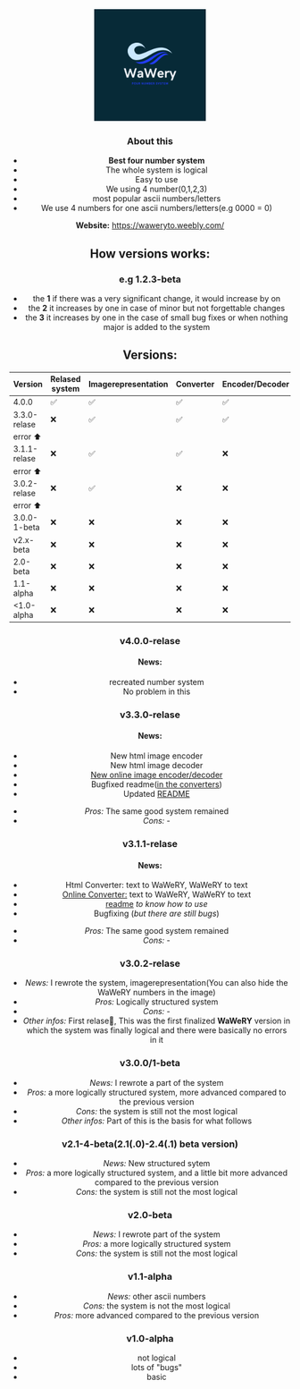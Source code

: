 <div align="center">
<a href="https://github.com/WaWeNoel/">
<img src="https://raw.githubusercontent.com/WaWeNoel/WaWeRY-four-number-system/main/images/wawery_logo.png" height="200">
</a>

### About this
* **Best four number system**
* The whole system is logical
* Easy to use
* We using 4 number(0,1,2,3)
* most popular ascii numbers/letters
* We use 4 numbers for one ascii numbers/letters(e.g 0000 = 0)

**Website:** https://waweryto.weebly.com/

## How versions works:
### e.g 1.2.3-beta 
* the **1** if there was a very significant change, it would increase by on
* the **2** it increases by one in case of minor but not forgettable changes
* the **3** it increases by one in the case of small bug fixes or when nothing major is added to the system

## Versions:
|   Version   |   Relased system   | Imagerepresentation |      Converter     | Encoder/Decoder    |
| ----------- | ------------------ | ------------------- | ------------------ | ------------------ |
| 4.0.0       | :white_check_mark: |  :white_check_mark: | :white_check_mark: | :white_check_mark: |
| 3.3.0-relase| :x:                |  :white_check_mark: | :white_check_mark: | :white_check_mark: |
| error  ⬆️                                                                                        |
| 3.1.1-relase| :x:                |  :white_check_mark: | :white_check_mark: |        :x:         |
| error  ⬆️                                                                                        |
| 3.0.2-relase| :x:                |  :white_check_mark: |         :x:        |        :x:         |
| error  ⬆️                                                                                        |
| 3.0.0-1-beta| :x:                |        :x:          |         :x:        |        :x:         |
| v2.x-beta   |        :x:         |        :x:          |         :x:        |        :x:         |
| 2.0-beta    |        :x:         |        :x:          |         :x:        |        :x:         |
| 1.1-alpha   |        :x:         |        :x:          |         :x:        |        :x:         |
| <1.0-alpha  |        :x:         |        :x:          |         :x:        |        :x:         |
### v4.0.0-relase
#### News:
- recreated number system
- No problem in this
### v3.3.0-relase
#### News:
- New html image encoder
- New html image decoder
- [New online image encoder/decoder](https://waweryto.weebly.com/)
- Bugfixed readme([in the converters](https://github.com/WaWeNoel/WaWeRY-four-number-system/tree/main/converter))
- Updated [README](https://github.com/WaWeNoel/WaWeRY-four-number-system/blob/main/README.md)
* *Pros:* The same good system remained
* *Cons:* -
### v3.1.1-relase
#### News:
- Html Converter: text to WaWeRY, WaWeRY to text
- [Online Converter:](https://waweryto.weebly.com/) text to WaWeRY, WaWeRY to text
- [readme](https://github.com/WaWeNoel/WaWeRY-four-number-system/blob/main/converter/readme.md) _to know how to use_
- Bugfixing (_but there are still bugs_)
* *Pros:* The same good system remained
* *Cons:* -
### v3.0.2-relase
* *News:* I rewrote the system, imagerepresentation(You can also hide the WaWeRY numbers in the image)
* *Pros:* Logically structured system
* *Cons:* -
* *Other infos:* First relase🥳, This was the first finalized **WaWeRY** version in which the system was finally logical and there were basically no errors in it
### v3.0.0/1-beta
* *News:* I rewrote a part of the system
* *Pros:* a more logically structured system, more advanced compared to the previous version
* *Cons:* the system is still not the most logical
* *Other infos:* Part of this is the basis for what follows
### v2.1-4-beta(2.1(.0)-2.4(.1) beta version)
* *News:* New structured sytem
* *Pros:* a more logically structured system, and a little bit more advanced compared to the previous version
* *Cons:* the system is still not the most logical
### v2.0-beta
* *News:* I rewrote part of the system
* *Pros:* a more logically structured system
* *Cons:* the system is still not the most logical
### v1.1-alpha
* *News:* other ascii numbers
* *Cons:* the system is not the most logical
* *Pros:* more advanced compared to the previous version
### v1.0-alpha
* not logical
* lots of "bugs"
* basic
